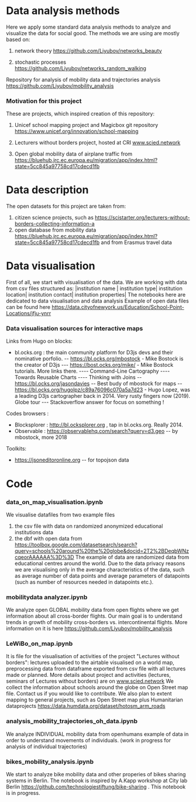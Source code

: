 # Data analysis methods 

Here we apply some standard data analysis methods to analyze and visualize the data for social good. 
The methods we are using are mostly based on:

1. network theory 
https://github.com/Liyubov/networks_beauty

2. stochastic processes 
https://github.com/Liyubov/networks_random_walking

Repository for analysis of mobility data and trajectories analysis https://github.com/Liyubov/mobility_analysis


### Motivation for this project

These are projects, which inspired creation of this repository:

1. Unicef school mapping project and Magicbox git repository
https://www.unicef.org/innovation/school-mapping

2. Lecturers without borders project, hosted at CRI 
www.scied.network 

3. Open global mobility data of airplane traffic 
from https://bluehub.jrc.ec.europa.eu/migration/app/index.html?state=5cc845a97758cd17cdecd1fb 

# Data description 

The open datasets for this project are taken from:
1. citizen science projects, such as https://scistarter.org/lecturers-without-borders-collecting-information-a
2. open database from mobility data 
https://bluehub.jrc.ec.europa.eu/migration/app/index.html?state=5cc845a97758cd17cdecd1fb 
and from Erasmus travel data



# Data visualisation 

First of all, we start with visualisation of the data. 
We are working with data from csv files structured as:
   |institution name | institution type| institution location| institution contact| institution properties|
The notebooks here are dedicated to data visualisation and data analysis
Example of open data files can be found here https://data.cityofnewyork.us/Education/School-Point-Locations/jfju-ynrr

### Data visualisation sources for interactive maps

Links from Hugo on blocks:
- bl.ocks.org : the main community platform for D3js devs and their nominative porfolio.
-- https://bl.ocks.org/mbostock - Mike Bostock is the creator of D3js
--- https://bost.ocks.org/mike/ - Mike Bostock  tutorials. More links there.
---- Command-Line Cartography
---- Towards Reusable Charts
---- Thinking with Joins
-- https://bl.ocks.org/jasondavies -- Best budy of mbostock for maps
-- https://bl.ocks.org/hugolpz/c89a76096c070a5a7d23 - Hugo Lopez, was a leading D3js cartographer back in 2014. Very rusty fingers now (2019). Globe tour
--- Stackoverflow answer for focus on something !

Codes browsers :
- Blocksplorer : http://bl.ocksplorer.org , tap in bl.ocks.org. Really 2014.
- Observable : https://observablehq.com/search?query=d3.geo -- by mbostock, more 2018

Toolkits:
- https://jsoneditoronline.org -- for topojson data

# Code

### data_on_map_visualisation.ipynb 

We visualise datafiles from two example files 
1. the csv file with data on randomized anonymized educational institutions data
2. the dbf with open data from https://toolbox.google.com/datasetsearch/search?query=schools%20around%20the%20globe&docid=2T2%2BDeqbWNzcqeorAAAAAA%3D%3D 
The example of data are randomized data from educational centres around the world. 
Due to the data privacy reasons we are visualising only in the average characteristics of the data, such as average number of data points and average parameters of datapoints (such as number of resources needed in datapoints etc.).

### mobilitydata analyzer.ipynb 

We analyze open GLOBAL mobility data from open flights where we get information about all cross-border flights. Our main goal is to understand trends in growth of mobility cross-borders vs. intercontinental flights.
More information on it is here https://github.com/Liyubov/mobility_analysis


### LeWiBo_on_map.ipynb 
It is file for the visualisation of activities of the project "Lectures without borders": lectures uploaded to the airtable visualised on a world map, 
preprocessing data from dataframe exported from csv file with all lectures made or planned. More details about project and activities (lectures, seminars of Lectures without borders) are on www.scied.network
We collect the information about schools around the globe on Open Street map file. Contact us if you would like to contribute. 
We also plan to extent mapping to general projects, such as Open Street map plus Humanitarian dataprojects https://data.humdata.org/dataset/hotosm_arm_roads 

###  	analysis_mobility_trajectories_oh_data.ipynb 
We analyze INDIVIDUAL mobility data from openhumans example of data in order to understand movements of individuals. 
(work in progress for analysis of individual trajectories)

### bikes_mobility_analysis.ipynb 
We start to analyze bike mobility data and other properies of bikes sharing systems in Berlin. The notebook is inspired by A.Kapp workshop at City lab Berlin https://github.com/technologiestiftung/bike-sharing . This notebook is in progress.
